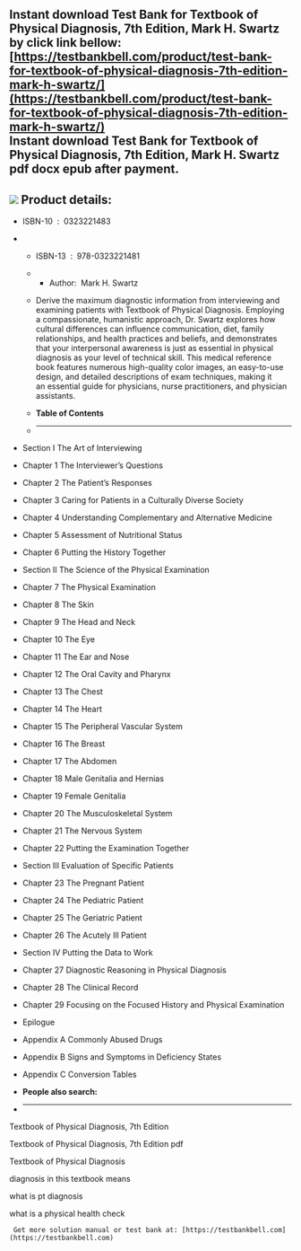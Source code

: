 Instant download **Test Bank for Textbook of Physical Diagnosis, 7th Edition, Mark H. Swartz** by click link bellow:  
[https://testbankbell.com/product/test-bank-for-textbook-of-physical-diagnosis-7th-edition-mark-h-swartz/](https://testbankbell.com/product/test-bank-for-textbook-of-physical-diagnosis-7th-edition-mark-h-swartz/)  
**Instant download Test Bank for Textbook of Physical Diagnosis, 7th Edition, Mark H. Swartz pdf docx epub after payment.**
---------------------------------------------------------------------------------------------------------------------------


![](https://testbankbell.com/wp-content/uploads/2023/05/9780323313223_TestBank.jpg)
**Product details:**
--------------------


* ISBN-10 ‏ : ‎ 0323221483
* * ISBN-13 ‏ : ‎ 978-0323221481
  * * Author:  Mark H. Swartz
   
  * Derive the maximum diagnostic information from interviewing and examining patients with Textbook of Physical Diagnosis. Employing a compassionate, humanistic approach, Dr. Swartz explores how cultural differences can influence communication, diet, family relationships, and health practices and beliefs, and demonstrates that your interpersonal awareness is just as essential in physical diagnosis as your level of technical skill. This medical reference book features numerous high-quality color images, an easy-to-use design, and detailed descriptions of exam techniques, making it an essential guide for physicians, nurse practitioners, and physician assistants.
  * **Table of Contents**
  * ---------------------
 
* Section I The Art of Interviewing

* Chapter 1 The Interviewer’s Questions

* Chapter 2 The Patient’s Responses

* Chapter 3 Caring for Patients in a Culturally Diverse Society

* Chapter 4 Understanding Complementary and Alternative Medicine

* Chapter 5 Assessment of Nutritional Status

* Chapter 6 Putting the History Together

* Section II The Science of the Physical Examination

* Chapter 7 The Physical Examination

* Chapter 8 The Skin

* Chapter 9 The Head and Neck

* Chapter 10 The Eye

* Chapter 11 The Ear and Nose

* Chapter 12 The Oral Cavity and Pharynx

* Chapter 13 The Chest

* Chapter 14 The Heart

* Chapter 15 The Peripheral Vascular System

* Chapter 16 The Breast

* Chapter 17 The Abdomen

* Chapter 18 Male Genitalia and Hernias

* Chapter 19 Female Genitalia

* Chapter 20 The Musculoskeletal System

* Chapter 21 The Nervous System

* Chapter 22 Putting the Examination Together

* Section III Evaluation of Specific Patients

* Chapter 23 The Pregnant Patient

* Chapter 24 The Pediatric Patient

* Chapter 25 The Geriatric Patient

* Chapter 26 The Acutely Ill Patient

* Section IV Putting the Data to Work

* Chapter 27 Diagnostic Reasoning in Physical Diagnosis

* Chapter 28 The Clinical Record

* Chapter 29 Focusing on the Focused History and Physical Examination

* Epilogue

* Appendix A Commonly Abused Drugs

* Appendix B Signs and Symptoms in Deficiency States

* Appendix C Conversion Tables

* **People also search:**
* -----------------------

Textbook of Physical Diagnosis, 7th Edition

Textbook of Physical Diagnosis, 7th Edition pdf

Textbook of Physical Diagnosis

diagnosis in this textbook means

what is pt diagnosis

what is a physical health check




     Get more solution manual or test bank at: [https://testbankbell.com](https://testbankbell.com)
